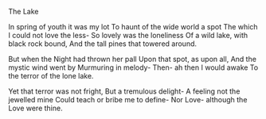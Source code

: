 The Lake

In spring of youth it was my lot
To haunt of the wide world a spot
The which I could not love the less-
So lovely was the loneliness
Of a wild lake, with black rock bound,
And the tall pines that towered around.

But when the Night had thrown her pall
Upon that spot, as upon all,
And the mystic wind went by
Murmuring in melody-
Then- ah then I would awake
To the terror of the lone lake.

Yet that terror was not fright,
But a tremulous delight-
A feeling not the jewelled mine
Could teach or bribe me to define-
Nor Love- although the Love were thine.
